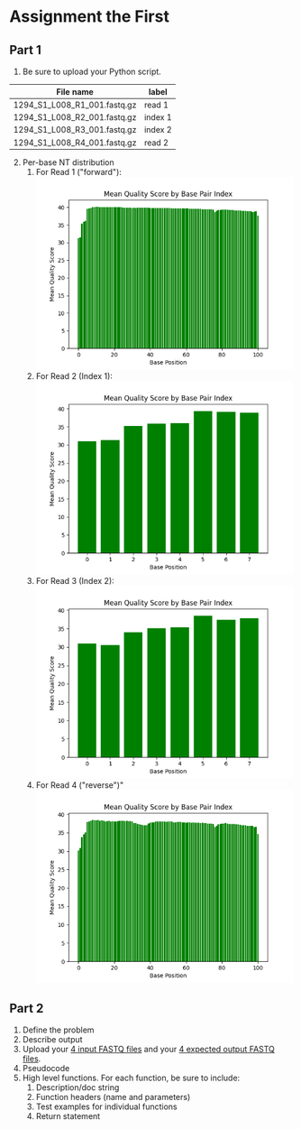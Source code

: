 # Assignment the First

## Part 1
1. Be sure to upload your Python script.

| File name | label |
|---|---|
| 1294_S1_L008_R1_001.fastq.gz | read 1 |
| 1294_S1_L008_R2_001.fastq.gz | index 1 |
| 1294_S1_L008_R3_001.fastq.gz | index 2 |
| 1294_S1_L008_R4_001.fastq.gz | read 2 |

2. Per-base NT distribution
    1. For Read 1 ("forward"):\
    ![R1 Mean Scores](https://github.com/2020-bgmp/demultiplexing-Natalie-Winans/blob/master/Assignment-the-first/1294_S1_L008_R1_001.fastq_mean_scores.png?raw=true)
    2. For Read 2 (Index 1):\
    ![R2 Mean Scores](https://github.com/2020-bgmp/demultiplexing-Natalie-Winans/blob/master/Assignment-the-first/1294_S1_L008_R2_001.fastq_mean_scores.png?raw=true)
    3. For Read 3 (Index 2):\
    ![R3 Mean Scores](https://github.com/2020-bgmp/demultiplexing-Natalie-Winans/blob/master/Assignment-the-first/1294_S1_L008_R3_001.fastq_mean_scores.png?raw=true)
    4. For Read 4 ("reverse")"\
    ![R4 Mean Scores](https://github.com/2020-bgmp/demultiplexing-Natalie-Winans/blob/master/Assignment-the-first/1294_S1_L008_R4_001.fastq_mean_scores.png?raw=true)
    
## Part 2
1. Define the problem
2. Describe output
3. Upload your [4 input FASTQ files](../TEST-input_FASTQ) and your [4 expected output FASTQ files](../TEST-output_FASTQ).
4. Pseudocode
5. High level functions. For each function, be sure to include:
    1. Description/doc string
    2. Function headers (name and parameters)
    3. Test examples for individual functions
    4. Return statement
